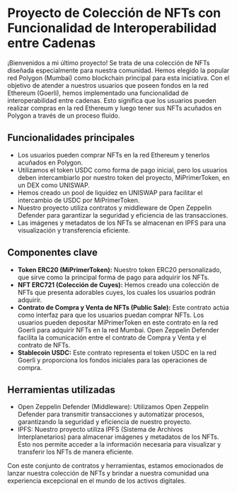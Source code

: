 # Proyecto de Colección de NFTs con Funcionalidad de Interoperabilidad entre Cadenas

¡Bienvenidos a mi último proyecto! Se trata de una colección de NFTs diseñada especialmente para nuestra comunidad. Hemos elegido la popular red Polygon (Mumbai) como blockchain principal para esta iniciativa. Con el objetivo de atender a nuestros usuarios que poseen fondos en la red Ethereum (Goerli), hemos implementado una funcionalidad de interoperabilidad entre cadenas. Esto significa que los usuarios pueden realizar compras en la red Ethereum y luego tener sus NFTs acuñados en Polygon a través de un proceso fluido.

## Funcionalidades principales

- Los usuarios pueden comprar NFTs en la red Ethereum y tenerlos acuñados en Polygon.
- Utilizamos el token USDC como forma de pago inicial, pero los usuarios deben intercambiarlo por nuestro token del proyecto, MiPrimerToken, en un DEX como UNISWAP.
- Hemos creado un pool de liquidez en UNISWAP para facilitar el intercambio de USDC por MiPrimerToken.
- Nuestro proyecto utiliza contratos y middleware de Open Zeppelin Defender para garantizar la seguridad y eficiencia de las transacciones.
- Las imágenes y metadatos de los NFTs se almacenan en IPFS para una visualización y transferencia eficiente.

## Componentes clave

- **Token ERC20 (MiPrimerToken):** Nuestro token ERC20 personalizado, que sirve como la principal forma de pago para adquirir los NFTs.
- **NFT ERC721 (Colección de Cuyes):** Hemos creado una colección de NFTs que presenta adorables cuyes, los cuales los usuarios podrán adquirir.
- **Contrato de Compra y Venta de NFTs (Public Sale):** Este contrato actúa como interfaz para que los usuarios puedan comprar NFTs. Los usuarios pueden depositar MiPrimerToken en este contrato en la red Goerli para adquirir NFTs en la red Mumbai. Open Zeppelin Defender facilita la comunicación entre el contrato de Compra y Venta y el contrato de NFTs.
- **Stablecoin USDC:** Este contrato representa el token USDC en la red Goerli y proporciona los fondos iniciales para las operaciones de compra.

## Herramientas utilizadas

- Open Zeppelin Defender (Middleware): Utilizamos Open Zeppelin Defender para transmitir transacciones y automatizar procesos, garantizando la seguridad y eficiencia de nuestro proyecto.
- IPFS: Nuestro proyecto utiliza IPFS (Sistema de Archivos Interplanetarios) para almacenar imágenes y metadatos de los NFTs. Esto nos permite acceder a la información necesaria para visualizar y transferir los NFTs de manera eficiente.

Con este conjunto de contratos y herramientas, estamos emocionados de lanzar nuestra colección de NFTs y brindar a nuestra comunidad una experiencia excepcional en el mundo de los activos digitales.
